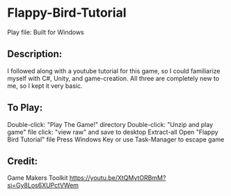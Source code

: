 # Flappy-Bird-Tutorial
Play file: Built for Windows

## Description:
I followed along with a youtube tutorial for this game, so I could familiarize myself with C#, Unity, and game-creation. All three are completely new to me, so I kept it very basic.

## To Play:
Double-click: "Play The Game!" directory
Double-click: "Unzip and play game" file
click: "view raw" and save to desktop
Extract-all
Open "Flappy Bird Tutorial" file
Press Windows Key or use Task-Manager to escape game
 
## Credit:
Game Makers Toolkit
https://youtu.be/XtQMytORBmM?si=Gy8Los6XUPctVWem
